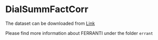 # DialSummFactCorr

The dataset can be downloaded from [Link](https://drive.google.com/file/d/1bIBYc81RsnYDSU_5jI7ALVYe5XqKOKQ-/view?usp=drive_link) 

Please find more information about FERRANTI under the folder `errant`